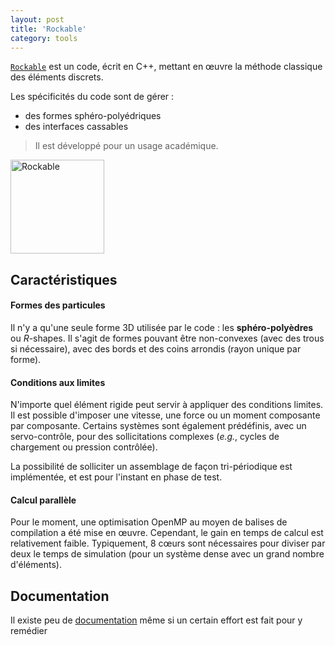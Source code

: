 ```yaml
---
layout: post
title: 'Rockable'
category: tools
---
```


[`Rockable`](https://github.com/richefeu/rockable) est un code, écrit en C++, mettant en œuvre la méthode classique des éléments discrets. 

Les spécificités du code sont de gérer :

 - des formes sphéro-polyédriques 
 - des interfaces cassables

> Il est développé pour un usage académique.

<img src="{{ site.baseurl }}/public/img/RockableLogo96dpi.png" alt="Rockable" width="150px"/>

## Caractéristiques

#### Formes des particules

Il n'y a qu'une seule forme 3D utilisée par le code : les **sphéro-polyèdres** ou *R*-shapes. Il s'agit de formes pouvant être non-convexes (avec des trous si nécessaire), avec des bords et des coins arrondis (rayon unique par forme). 

#### Conditions aux limites

N'importe quel élément rigide peut servir à appliquer des conditions limites. Il est possible d'imposer une vitesse, une force ou un moment composante par composante. Certains systèmes sont également prédéfinis, avec un servo-contrôle, pour des sollicitations complexes (*e.g.*, cycles de chargement ou pression contrôlée).

La possibilité de solliciter un assemblage de façon tri-périodique est implémentée, et est pour l'instant en phase de test.

#### Calcul parallèle

Pour le moment, une optimisation OpenMP au moyen de balises de compilation a été mise en œuvre. Cependant, le gain en temps de calcul est relativement faible. Typiquement, 8 cœurs sont nécessaires pour diviser par deux le temps de simulation (pour un système dense avec un grand nombre d'éléments).

## Documentation

Il existe peu de [documentation](https://richefeu.github.io/rockable/) même si un certain effort est fait pour y remédier
